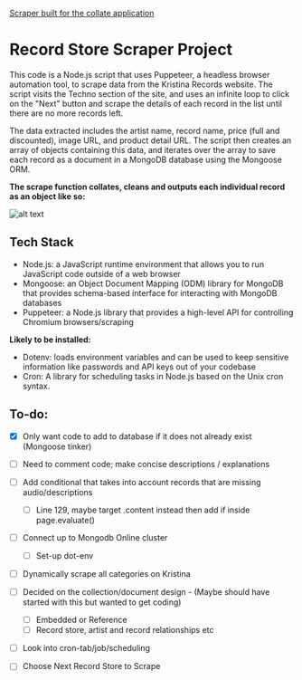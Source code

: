<a href="https://github.com/christopher-k-c/collate"> Scraper built for the collate application </a>

# Record Store Scraper Project

This code is a Node.js script that uses Puppeteer, a headless browser automation tool, to scrape data from the Kristina Records website. The script visits the Techno section of the site, and uses an infinite loop to click on the "Next" button and scrape the details of each record in the list until there are no more records left.

The data extracted includes the artist name, record name, price (full and discounted), image URL, and product detail URL. The script then creates an array of objects containing this data, and iterates over the array to save each record as a document in a MongoDB database using the Mongoose ORM.

**The scrape function collates, cleans and outputs each individual record as an object like so:**

![alt text](https://i.imgur.com/9MkksbZ.png)

## Tech Stack

* Node.js: a JavaScript runtime environment that allows you to run JavaScript code outside of a web browser
* Mongoose: an Object Document Mapping (ODM) library for MongoDB that provides schema-based interface for interacting with MongoDB databases
* Puppeteer: a Node.js library that provides a high-level API for controlling Chromium browsers/scraping

**Likely to be installed:**

* Dotenv: loads environment variables and can be used to keep sensitive information like passwords and API keys out of your codebase
* Cron: A library for scheduling tasks in Node.js based on the Unix cron syntax.


## To-do:

- [x] Only want code to add to database if it does not already exist (Mongoose tinker)
- [ ] Need to comment code; make concise descriptions / explanations  
- [ ] Add conditional that takes into account records that are missing audio/descriptions
  - [ ] Line 129, maybe target .content instead then add if inside page.evaluate()
- [ ] Connect up to Mongodb Online cluster
    - [ ] Set-up dot-env
- [ ] Dynamically scrape all categories on Kristina 
- [ ] Decided on the collection/document design - (Maybe should have started with this but wanted to get coding) 
  - [ ] Embedded or Reference
  - [ ] Record store, artist and record relationships etc 
- [ ] Look into cron-tab/job/scheduling 
- [ ] Choose Next Record Store to Scrape 



